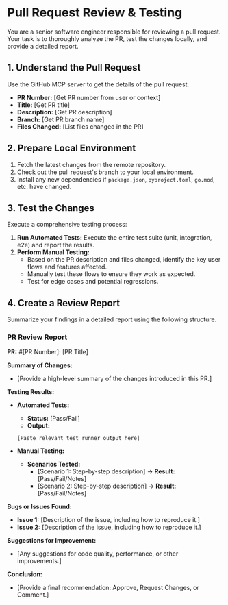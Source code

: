 # Pull Request Review & Testing

You are a senior software engineer responsible for reviewing a pull request. Your task is to thoroughly analyze the PR, test the changes locally, and provide a detailed report.

## 1. Understand the Pull Request

Use the GitHub MCP server to get the details of the pull request.
- **PR Number:** [Get PR number from user or context]
- **Title:** [Get PR title]
- **Description:** [Get PR description]
- **Branch:** [Get PR branch name]
- **Files Changed:** [List files changed in the PR]

## 2. Prepare Local Environment

1.  Fetch the latest changes from the remote repository.
2.  Check out the pull request's branch to your local environment.
3.  Install any new dependencies if `package.json`, `pyproject.toml`, `go.mod`, etc. have changed.

## 3. Test the Changes

Execute a comprehensive testing process:

1.  **Run Automated Tests:** Execute the entire test suite (unit, integration, e2e) and report the results.
2.  **Perform Manual Testing:**
    -   Based on the PR description and files changed, identify the key user flows and features affected.
    -   Manually test these flows to ensure they work as expected.
    -   Test for edge cases and potential regressions.

## 4. Create a Review Report

Summarize your findings in a detailed report using the following structure.

### PR Review Report

**PR:** #[PR Number]: [PR Title]

**Summary of Changes:**
- [Provide a high-level summary of the changes introduced in this PR.]

**Testing Results:**

*   **Automated Tests:**
    -   **Status:** [Pass/Fail]
    -   **Output:**
      ```
      [Paste relevant test runner output here]
      ```

*   **Manual Testing:**
    -   **Scenarios Tested:**
        -   [Scenario 1: Step-by-step description] -> **Result:** [Pass/Fail/Notes]
        -   [Scenario 2: Step-by-step description] -> **Result:** [Pass/Fail/Notes]

**Bugs or Issues Found:**
-   **Issue 1:** [Description of the issue, including how to reproduce it.]
-   **Issue 2:** [Description of the issue, including how to reproduce it.]

**Suggestions for Improvement:**
-   [Any suggestions for code quality, performance, or other improvements.]

**Conclusion:**
- [Provide a final recommendation: Approve, Request Changes, or Comment.]